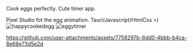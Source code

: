 Cook eggs perfectly. Cute timer app.

Pixel Studio fot the egg animation. Tauri/Javascript/HtmlCss >)
![happycookedegg](https://github.com/user-attachments/assets/a619b47e-0295-423a-83f8-49a237ada8d9)
![eggytimer](https://github.com/user-attachments/assets/68c0bc62-c297-408a-abf1-2d56f9ac641f)




https://github.com/user-attachments/assets/7758297b-6dd0-4bbb-b4ca-8e68e73d5e2d


